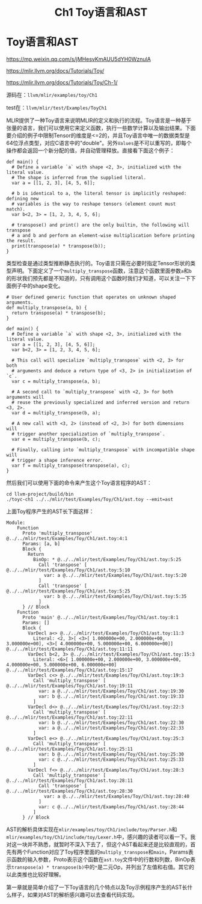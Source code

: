 <h1 align="center">Ch1 Toy语言和AST</h1>


# Toy语言和AST

https://mp.weixin.qq.com/s/jMHesvKmAUU5dYH0WznulA

https://mlir.llvm.org/docs/Tutorials/Toy/

https://mlir.llvm.org/docs/Tutorials/Toy/Ch-1/



源码在：`llvm/mlir/examples/toy/Ch1`

test在：`llvm/mlir/test/Examples/ToyCh1`





MLIR提供了一种Toy语言来说明MLIR的定义和执行的流程。Toy语言是一种基于张量的语言，我们可以使用它来定义函数，执行一些数学计算以及输出结果。下面要介绍的例子中限制Tensor的维度是<=2的，并且Toy语言中唯一的数据类型是64位浮点类型，对应C语言中的"double"。另外`Values`是不可以重写的，即每个操作都会返回一个新分配的值，并自动管理释放。直接看下面这个例子：

```shell
def main() {
  # Define a variable `a` with shape <2, 3>, initialized with the literal value.
  # The shape is inferred from the supplied literal.
  var a = [[1, 2, 3], [4, 5, 6]];

  # b is identical to a, the literal tensor is implicitly reshaped: defining new
  # variables is the way to reshape tensors (element count must match).
  var b<2, 3> = [1, 2, 3, 4, 5, 6];

  # transpose() and print() are the only builtin, the following will transpose
  # a and b and perform an element-wise multiplication before printing the result.
  print(transpose(a) * transpose(b));
}
```

类型检查是通过类型推断静态执行的。Toy语言只需在必要时指定Tensor形状的类型声明。下面定义了一个`multiply_transpose`函数，注意这个函数里面参数`a`和`b`的形状我们预先都是不知道的，只有调用这个函数时我们才知道，可以关注一下下面例子中的shape变化。

```shell
# User defined generic function that operates on unknown shaped arguments.
def multiply_transpose(a, b) {
  return transpose(a) * transpose(b);
}

def main() {
  # Define a variable `a` with shape <2, 3>, initialized with the literal value.
  var a = [[1, 2, 3], [4, 5, 6]];
  var b<2, 3> = [1, 2, 3, 4, 5, 6];

  # This call will specialize `multiply_transpose` with <2, 3> for both
  # arguments and deduce a return type of <3, 2> in initialization of `c`.
  var c = multiply_transpose(a, b);

  # A second call to `multiply_transpose` with <2, 3> for both arguments will
  # reuse the previously specialized and inferred version and return <3, 2>.
  var d = multiply_transpose(b, a);

  # A new call with <3, 2> (instead of <2, 3>) for both dimensions will
  # trigger another specialization of `multiply_transpose`.
  var e = multiply_transpose(b, c);

  # Finally, calling into `multiply_transpose` with incompatible shape will
  # trigger a shape inference error.
  var f = multiply_transpose(transpose(a), c);
}
```

然后我们可以使用下面的命令来产生这个Toy语言程序的AST：

```shell
cd llvm-project/build/bin
./toyc-ch1 ../../mlir/test/Examples/Toy/Ch1/ast.toy --emit=ast
```



上面Toy程序产生的AST长下面这样：

```shell
Module:
    Function 
      Proto 'multiply_transpose' @../../mlir/test/Examples/Toy/Ch1/ast.toy:4:1
      Params: [a, b]
      Block {
        Return
          BinOp: * @../../mlir/test/Examples/Toy/Ch1/ast.toy:5:25
            Call 'transpose' [ @../../mlir/test/Examples/Toy/Ch1/ast.toy:5:10
              var: a @../../mlir/test/Examples/Toy/Ch1/ast.toy:5:20
            ]
            Call 'transpose' [ @../../mlir/test/Examples/Toy/Ch1/ast.toy:5:25
              var: b @../../mlir/test/Examples/Toy/Ch1/ast.toy:5:35
            ]
      } // Block
    Function 
      Proto 'main' @../../mlir/test/Examples/Toy/Ch1/ast.toy:8:1
      Params: []
      Block {
        VarDecl a<> @../../mlir/test/Examples/Toy/Ch1/ast.toy:11:3
          Literal: <2, 3>[ <3>[ 1.000000e+00, 2.000000e+00, 3.000000e+00], <3>[ 4.000000e+00, 5.000000e+00, 6.000000e+00]] @../../mlir/test/Examples/Toy/Ch1/ast.toy:11:11
        VarDecl b<2, 3> @../../mlir/test/Examples/Toy/Ch1/ast.toy:15:3
          Literal: <6>[ 1.000000e+00, 2.000000e+00, 3.000000e+00, 4.000000e+00, 5.000000e+00, 6.000000e+00] @../../mlir/test/Examples/Toy/Ch1/ast.toy:15:17
        VarDecl c<> @../../mlir/test/Examples/Toy/Ch1/ast.toy:19:3
          Call 'multiply_transpose' [ @../../mlir/test/Examples/Toy/Ch1/ast.toy:19:11
            var: a @../../mlir/test/Examples/Toy/Ch1/ast.toy:19:30
            var: b @../../mlir/test/Examples/Toy/Ch1/ast.toy:19:33
          ]
        VarDecl d<> @../../mlir/test/Examples/Toy/Ch1/ast.toy:22:3
          Call 'multiply_transpose' [ @../../mlir/test/Examples/Toy/Ch1/ast.toy:22:11
            var: b @../../mlir/test/Examples/Toy/Ch1/ast.toy:22:30
            var: a @../../mlir/test/Examples/Toy/Ch1/ast.toy:22:33
          ]
        VarDecl e<> @../../mlir/test/Examples/Toy/Ch1/ast.toy:25:3
          Call 'multiply_transpose' [ @../../mlir/test/Examples/Toy/Ch1/ast.toy:25:11
            var: b @../../mlir/test/Examples/Toy/Ch1/ast.toy:25:30
            var: c @../../mlir/test/Examples/Toy/Ch1/ast.toy:25:33
          ]
        VarDecl f<> @../../mlir/test/Examples/Toy/Ch1/ast.toy:28:3
          Call 'multiply_transpose' [ @../../mlir/test/Examples/Toy/Ch1/ast.toy:28:11
            Call 'transpose' [ @../../mlir/test/Examples/Toy/Ch1/ast.toy:28:30
              var: a @../../mlir/test/Examples/Toy/Ch1/ast.toy:28:40
            ]
            var: c @../../mlir/test/Examples/Toy/Ch1/ast.toy:28:44
          ]
      } // Block
```

AST的解析具体实现在`mlir/examples/toy/Ch1/include/toy/Parser.h`和`mlir/examples/toy/Ch1/include/toy/Lexer.h`中，感兴趣的读者可以看一下。我对这一块并不熟悉，就暂时不深入下去了，但这个AST看起来还是比较直观的，首先有两个Function对应了Toy程序里面的`multiply_transpose`和`main`，Params表示函数的输入参数，Proto表示这个函数在`ast.toy`文件中的行数和列数，BinOp表示`transpose(a) * transpose(b)`中的`*`是二元Op，并列出了左值和右值。其它的以此类推也比较好理解。

第一章就是简单介绍了一下Toy语言的几个特点以及Toy示例程序产生的AST长什么样子，如果对AST的解析感兴趣可以去查看代码实现。
